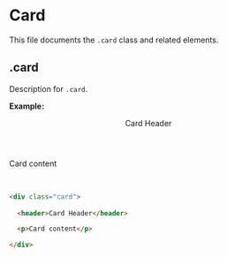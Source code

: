 # Card

This file documents the `.card` class and related elements.

## .card <!-- {docsify-ignore} -->

Description for `.card`.

**Example:**
<div class="card">
  <header>Card Header</header>
  <p>Card content</p>
</div>

<br/>


```html
<div class="card">
  
  <header>Card Header</header>

  <p>Card content</p>

</div>
```
